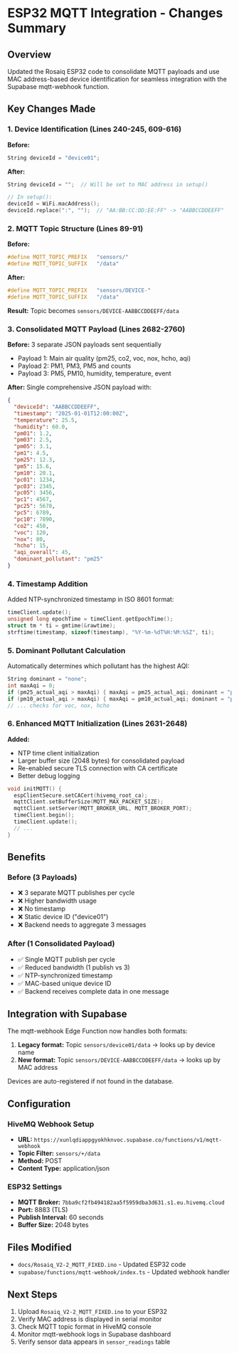 # ESP32 MQTT Integration - Changes Summary

## Overview
Updated the Rosaiq ESP32 code to consolidate MQTT payloads and use MAC address-based device identification for seamless integration with the Supabase mqtt-webhook function.

## Key Changes Made

### 1. **Device Identification (Lines 240-245, 609-616)**
**Before:**
```cpp
String deviceId = "device01";
```

**After:**
```cpp
String deviceId = "";  // Will be set to MAC address in setup()

// In setup():
deviceId = WiFi.macAddress();
deviceId.replace(":", "");  // "AA:BB:CC:DD:EE:FF" -> "AABBCCDDEEFF"
```

### 2. **MQTT Topic Structure (Lines 89-91)**
**Before:**
```cpp
#define MQTT_TOPIC_PREFIX   "sensors/"
#define MQTT_TOPIC_SUFFIX   "/data"
```

**After:**
```cpp
#define MQTT_TOPIC_PREFIX   "sensors/DEVICE-"
#define MQTT_TOPIC_SUFFIX   "/data"
```

**Result:** Topic becomes `sensors/DEVICE-AABBCCDDEEFF/data`

### 3. **Consolidated MQTT Payload (Lines 2682-2760)**
**Before:** 3 separate JSON payloads sent sequentially
- Payload 1: Main air quality (pm25, co2, voc, nox, hcho, aqi)
- Payload 2: PM1, PM3, PM5 and counts
- Payload 3: PM5, PM10, humidity, temperature, event

**After:** Single comprehensive JSON payload with:
```json
{
  "deviceId": "AABBCCDDEEFF",
  "timestamp": "2025-01-01T12:00:00Z",
  "temperature": 25.5,
  "humidity": 60.0,
  "pm01": 1.2,
  "pm03": 2.5,
  "pm05": 3.1,
  "pm1": 4.5,
  "pm25": 12.3,
  "pm5": 15.6,
  "pm10": 20.1,
  "pc01": 1234,
  "pc03": 2345,
  "pc05": 3456,
  "pc1": 4567,
  "pc25": 5678,
  "pc5": 6789,
  "pc10": 7890,
  "co2": 450,
  "voc": 120,
  "nox": 80,
  "hcho": 15,
  "aqi_overall": 45,
  "dominant_pollutant": "pm25"
}
```

### 4. **Timestamp Addition**
Added NTP-synchronized timestamp in ISO 8601 format:
```cpp
timeClient.update();
unsigned long epochTime = timeClient.getEpochTime();
struct tm * ti = gmtime(&rawtime);
strftime(timestamp, sizeof(timestamp), "%Y-%m-%dT%H:%M:%SZ", ti);
```

### 5. **Dominant Pollutant Calculation**
Automatically determines which pollutant has the highest AQI:
```cpp
String dominant = "none";
int maxAqi = 0;
if (pm25_actual_aqi > maxAqi) { maxAqi = pm25_actual_aqi; dominant = "pm25"; }
if (pm10_actual_aqi > maxAqi) { maxAqi = pm10_actual_aqi; dominant = "pm10"; }
// ... checks for voc, nox, hcho
```

### 6. **Enhanced MQTT Initialization (Lines 2631-2648)**
**Added:**
- NTP time client initialization
- Larger buffer size (2048 bytes) for consolidated payload
- Re-enabled secure TLS connection with CA certificate
- Better debug logging

```cpp
void initMQTT() {
  espClientSecure.setCACert(hivemq_root_ca);
  mqttClient.setBufferSize(MQTT_MAX_PACKET_SIZE);
  mqttClient.setServer(MQTT_BROKER_URL, MQTT_BROKER_PORT);
  timeClient.begin();
  timeClient.update();
  // ...
}
```

## Benefits

### Before (3 Payloads)
- ❌ 3 separate MQTT publishes per cycle
- ❌ Higher bandwidth usage
- ❌ No timestamp
- ❌ Static device ID ("device01")
- ❌ Backend needs to aggregate 3 messages

### After (1 Consolidated Payload)
- ✅ Single MQTT publish per cycle
- ✅ Reduced bandwidth (1 publish vs 3)
- ✅ NTP-synchronized timestamp
- ✅ MAC-based unique device ID
- ✅ Backend receives complete data in one message

## Integration with Supabase

The mqtt-webhook Edge Function now handles both formats:
1. **Legacy format:** Topic `sensors/device01/data` → looks up by device name
2. **New format:** Topic `sensors/DEVICE-AABBCCDDEEFF/data` → looks up by MAC address

Devices are auto-registered if not found in the database.

## Configuration

### HiveMQ Webhook Setup
- **URL:** `https://xunlqdiappgyokhknvoc.supabase.co/functions/v1/mqtt-webhook`
- **Topic Filter:** `sensors/+/data`
- **Method:** POST
- **Content Type:** application/json

### ESP32 Settings
- **MQTT Broker:** `7bba9cf2fb494182aa5f5959dba3d631.s1.eu.hivemq.cloud`
- **Port:** 8883 (TLS)
- **Publish Interval:** 60 seconds
- **Buffer Size:** 2048 bytes

## Files Modified
- `docs/Rosaiq_V2-2_MQTT_FIXED.ino` - Updated ESP32 code
- `supabase/functions/mqtt-webhook/index.ts` - Updated webhook handler

## Next Steps
1. Upload `Rosaiq_V2-2_MQTT_FIXED.ino` to your ESP32
2. Verify MAC address is displayed in serial monitor
3. Check MQTT topic format in HiveMQ console
4. Monitor mqtt-webhook logs in Supabase dashboard
5. Verify sensor data appears in `sensor_readings` table
